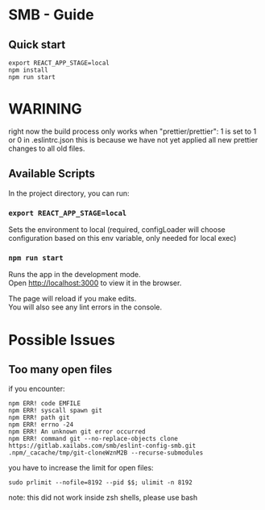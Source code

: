 # SMB - Guide
## Quick start

```
export REACT_APP_STAGE=local
npm install
npm run start
```
# WARINING

right now the build process only works when
"prettier/prettier": 1 is set to 1 or 0 in .eslintrc.json
this is because we have not yet applied all new prettier changes
to all old files.

## Available Scripts

In the project directory, you can run:

### `export REACT_APP_STAGE=local`

Sets the environment to local (required, configLoader will choose configuration based on this env variable, only needed for local exec)

### `npm run start`

Runs the app in the development mode.<br />
Open [http://localhost:3000](http://localhost:3000) to view it in the browser.

The page will reload if you make edits.<br />
You will also see any lint errors in the console.


# Possible Issues

## Too many open files

if you encounter: 
```
npm ERR! code EMFILE
npm ERR! syscall spawn git
npm ERR! path git
npm ERR! errno -24
npm ERR! An unknown git error occurred
npm ERR! command git --no-replace-objects clone https://gitlab.xailabs.com/smb/eslint-config-smb.git .npm/_cacache/tmp/git-cloneWznM2B --recurse-submodules
```
you have to increase the limit for open files:

```
sudo prlimit --nofile=8192 --pid $$; ulimit -n 8192
```

note: this did not work inside zsh shells, please use bash